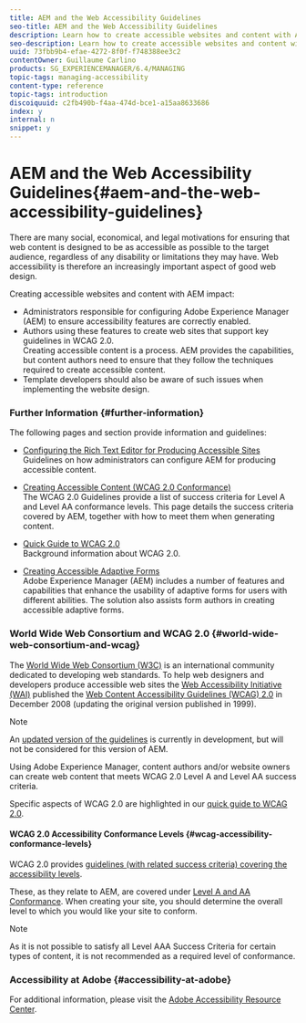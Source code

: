 ```yaml
---
title: AEM and the Web Accessibility Guidelines
seo-title: AEM and the Web Accessibility Guidelines
description: Learn how to create accessible websites and content with AEM.
seo-description: Learn how to create accessible websites and content with AEM.
uuid: 73fbb9b4-efae-4272-8f0f-f748388ee3c2
contentOwner: Guillaume Carlino
products: SG_EXPERIENCEMANAGER/6.4/MANAGING
topic-tags: managing-accessibility
content-type: reference
topic-tags: introduction
discoiquuid: c2fb490b-f4aa-474d-bce1-a15aa8633686
index: y
internal: n
snippet: y
---
```


# AEM and the Web Accessibility Guidelines{#aem-and-the-web-accessibility-guidelines}

<!--
Comment Type: remark
Last Modified By: Alison Heimoz (aheimoz)
Last Modified Date: 2018-02-07T07:33:00.896-0500
<p>original content provided by Andrew Kirkpatrick<br /> </p>
-->

<!--
Comment Type: remark
Last Modified By: Amy Chen (amychen)
Last Modified Date: 2018-02-28T18:26:10.149-0500
<p>rename page? to one of the following?:</p>
<ul>
<li>AEM and Web Content Accessibility</li>
<li>AEM and Accessibility Guidelines</li>
</ul>
-->

<!--
Comment Type: remark
Last Modified By: Alison Heimoz (aheimoz)
Last Modified Date: 2018-02-23T05:44:52.711-0500
<p>https://theblog.adobe.com/marie-van-driessche-designing-deaf-people-everyone-actually/ </p>
-->

There are many social, economical, and legal motivations for ensuring that web content is designed to be as accessible as possible to the target audience, regardless of any disability or limitations they may have. Web accessibility is therefore an increasingly important aspect of good web design.

Creating accessible websites and content with AEM impact:

* Administrators responsible for configuring Adobe Experience Manager (AEM) to ensure accessibility features are correctly enabled.  
* Authors using these features to create web sites that support key guidelines in WCAG 2.0.  
  Creating accessible content is a process. AEM provides the capabilities, but content authors need to ensure that they follow the techniques required to create accessible content.
* Template developers should also be aware of such issues when implementing the website design.

### Further Information {#further-information}

The following pages and section provide information and guidelines:

* [Configuring the Rich Text Editor for Producing Accessible Sites](../../sites/administering/using/rte-accessible-content.md)  
  Guidelines on how administrators can configure AEM for producing accessible content.

* [Creating Accessible Content (WCAG 2.0 Conformance)](../../sites/authoring/using/creating-accessible-content.md)  
  The WCAG 2.0 Guidelines provide a list of success criteria for Level A and Level AA conformance levels. This page details the success criteria covered by AEM, together with how to meet them when generating content.  

* [Quick Guide to WCAG 2.0](../../managing/using/qg-wcag.md)  
  Background information about WCAG 2.0.   

* [Creating Accessible Adaptive Forms](../../forms/using/creating-accessible-adaptive-forms.md)  
  Adobe Experience Manager (AEM) includes a number of features and capabilities that enhance the usability of adaptive forms for users with different abilities. The solution also assists form authors in creating accessible adaptive forms.

### World Wide Web Consortium and WCAG 2.0 {#world-wide-web-consortium-and-wcag}

The [World Wide Web Consortium (W3C)](http://www.w3.org/) is an international community dedicated to developing web standards. To help web designers and developers produce accessible web sites the [Web Accessibility Initiative (WAI)](http://www.w3.org/WAI/) published the [Web Content Accessibility Guidelines (WCAG) 2.0](http://www.w3.org/TR/WCAG20/) in December 2008 (updating the original version published in 1999).

<!--
Comment Type: remark
Last Modified By: Alison Heimoz (aheimoz)
Last Modified Date: 2018-02-12T04:33:44.644-0500
<p>review for AEM 6.5</p>
-->

>[!NOTE]
>
>An [updated version of the guidelines](https://www.w3.org/TR/WCAG21/) is currently in development, but will not be considered for this version of AEM.

Using Adobe Experience Manager, content authors and/or website owners can create web content that meets WCAG 2.0 Level A and Level AA success criteria.

Specific aspects of WCAG 2.0 are highlighted in our [quick guide to WCAG 2.0](../../managing/using/qg-wcag.md).

#### WCAG 2.0 Accessibility Conformance Levels {#wcag-accessibility-conformance-levels}

WCAG 2.0 provides [guidelines (with related success criteria) covering the accessibility levels](http://www.w3.org/TR/UNDERSTANDING-WCAG20/conformance.html).

These, as they relate to AEM, are covered under [Level A and AA Conformance](../../sites/authoring/using/creating-accessible-content.md). When creating your site, you should determine the overall level to which you would like your site to conform.

<!--
Comment Type: annotation
Last Modified By: aheimoz
Last Modified Date: 2018-03-01T02:31:03.610-0500
WCAG 2.0 provides guidelines (with related success criteria) covering the accessibility levels. DONE
-->

>[!NOTE]
>
>As it is not possible to satisfy all Level AAA Success Criteria for certain types of content, it is not recommended as a required level of conformance.

### Accessibility at Adobe {#accessibility-at-adobe}

For additional information, please visit the [Adobe Accessibility Resource Center](http://www.adobe.com/accessibility/).

<!--
Comment Type: annotation
Last Modified By: aheimoz
Last Modified Date: 2018-03-01T02:32:52.086-0500
For additional information, please visit Adobe Accessibility. DONE
-->

<!--
Comment Type: remark
Last Modified By: Alison Heimoz (aheimoz)
Last Modified Date: 2018-03-01T02:39:01.569-0500
<p>FOR 6.5</p>
<p>Amy Chen:</p>
<p>The Adobe Experience Manager 6.5 Accessibility Conformance Report gives information about product conformance to accessibility standards.</p>
<p>The current/old sentence points to a document from AEM 5.6. I will be creating a new document, now called Accessibility Conformance Reports instead of VPATs for AEM 6.5.</p>
-->

<!--
Comment Type: draft

<p>The Adobe Experience Manager 6.5 Accessibility Conformance Report gives information about product conformance to accessibility standards.<br /> </p>
-->

<!--
Comment Type: annotation
Last Modified By: aheimoz
Last Modified Date: 2018-03-01T02:38:44.770-0500
The Adobe Experience Manager 6.5 Accessibility Conformance Report gives information about product conformance to accessibility standards. PREPPED FOR 6.5
-->

